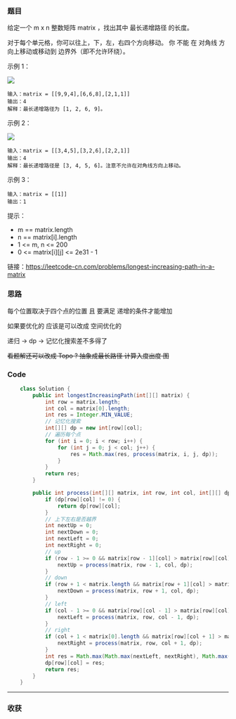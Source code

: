 ### 题目

给定一个 m x n 整数矩阵 matrix ，找出其中 最长递增路径 的长度。

对于每个单元格，你可以往上，下，左，右四个方向移动。 你 不能 在 对角线 方向上移动或移动到 边界外（即不允许环绕）。

示例 1：

![](https://assets.leetcode.com/uploads/2021/01/05/grid1.jpg)

```
输入：matrix = [[9,9,4],[6,6,8],[2,1,1]]
输出：4 
解释：最长递增路径为 [1, 2, 6, 9]。
```
示例 2：

![](https://assets.leetcode.com/uploads/2021/01/27/tmp-grid.jpg)

```
输入：matrix = [[3,4,5],[3,2,6],[2,2,1]]
输出：4 
解释：最长递增路径是 [3, 4, 5, 6]。注意不允许在对角线方向上移动。
```
示例 3：
```
输入：matrix = [[1]]
输出：1
```

提示：

- m == matrix.length
- n == matrix[i].length
- 1 <= m, n <= 200
- 0 <= matrix[i][j] <= 2e31 - 1

链接：https://leetcode-cn.com/problems/longest-increasing-path-in-a-matrix

### 思路

每个位置取决于四个点的位置 且 要满足 递增的条件才能增加

如果要优化的 应该是可以改成 空间优化的

递归 -> dp -> 记忆化搜索差不多得了

~~看题解还可以改成 Topo ? 抽象成最长路径 计算入度出度 图~~

### Code
```java
    class Solution {
        public int longestIncreasingPath(int[][] matrix) {
            int row = matrix.length;
            int col = matrix[0].length;
            int res = Integer.MIN_VALUE;
            // 记忆化搜索
            int[][] dp = new int[row][col];
            // 遍历每个点
            for (int i = 0; i < row; i++) {
                for (int j = 0; j < col; j++) {
                    res = Math.max(res, process(matrix, i, j, dp));
                }
            }
            return res;
        }

        public int process(int[][] matrix, int row, int col, int[][] dp) {
            if (dp[row][col] != 0) {
                return dp[row][col];
            }
            // 上下左右是否越界
            int nextUp = 0;
            int nextDown = 0;
            int nextLeft = 0;
            int nextRight = 0;
            // up
            if (row - 1 >= 0 && matrix[row - 1][col] > matrix[row][col]) {
                nextUp = process(matrix, row - 1, col, dp);
            }
            // down
            if (row + 1 < matrix.length && matrix[row + 1][col] > matrix[row][col]) {
                nextDown = process(matrix, row + 1, col, dp);
            }
            // left
            if (col - 1 >= 0 && matrix[row][col - 1] > matrix[row][col]) {
                nextLeft = process(matrix, row, col - 1, dp);
            }
            // right
            if (col + 1 < matrix[0].length && matrix[row][col + 1] > matrix[row][col]) {
                nextRight = process(matrix, row, col + 1, dp);
            }
            int res = Math.max(Math.max(nextLeft, nextRight), Math.max(nextUp, nextDown)) + 1;
            dp[row][col] = res;
            return res;
        }
    }
```
*** 
### 收获
